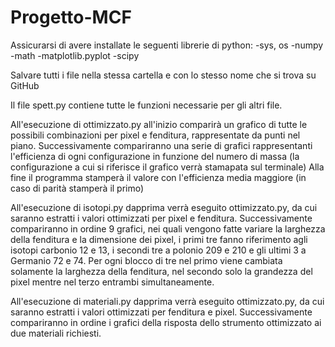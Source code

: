 # Progetto-MCF

Assicurarsi di avere installate le seguenti librerie di python:
-sys, os
-numpy
-math
-matplotlib.pyplot
-scipy

Salvare tutti i file nella stessa cartella e con lo stesso nome che si trova su GitHub

Il file spett.py contiene tutte le funzioni necessarie per gli altri file.

All'esecuzione di ottimizzato.py all'inizio comparirà un grafico di tutte le possibili combinazioni per pixel e fenditura, rappresentate da punti nel piano.
Successivamente compariranno una serie di grafici rappresentanti l'efficienza di ogni configurazione in funzione del numero di massa (la configurazione a cui si riferisce il grafico verrà stamapata sul terminale)
Alla fine il programma stamperà il valore con l'efficienza media maggiore (in caso di parità stamperà il primo)

All'esecuzione di isotopi.py dapprima verrà eseguito ottimizzato.py, da cui saranno estratti i valori ottimizzati per pixel e fenditura.
Successivamente compariranno in ordine 9 grafici, nei quali vengono fatte variare la larghezza della fenditura e la dimensione dei pixel, i primi tre fanno riferimento agli isotopi carbonio 12 e 13, i secondi tre a polonio 209 e 210 e gli ultimi 3 a Germanio 72 e 74.
Per ogni blocco di tre nel primo viene cambiata solamente la larghezza della fenditura, nel secondo solo la grandezza del pixel mentre nel terzo entrambi simultaneamente.

All'esecuzione di materiali.py dapprima verrà eseguito ottimizzato.py, da cui saranno estratti i valori ottimizzati per fenditura e pixel.
Successivamente compariranno in ordine i grafici della risposta dello strumento ottimizzato ai due materiali richiesti.


